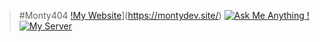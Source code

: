 > #Monty404
[!My Website](https://img.shields.io/badge/PRs-welcome-brightgreen.svg?style=flat-square)](https://montydev.site/)
[![Ask Me Anything !](https://img.shields.io/badge/Ask%20me-anything-1abc9c.svg)](https://github.com/CodeLost404/monty.html)
[![My Server](https://img.shields.io/discord/591914197219016707.svg?label=&logo=discord&logoColor=ffffff&color=7389D8&labelColor=6A7EC2)](https://discord.gg/boqakan)

